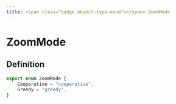 ```yaml
---
title: <span class="badge object-type-enum"></span> ZoomMode
---
```

# <span class="badge object-type-enum"></span> ZoomMode

## Definition

```typescript
export enum ZoomMode {
	Cooperative = "cooperative",
	Greedy = "greedy",
}

```
